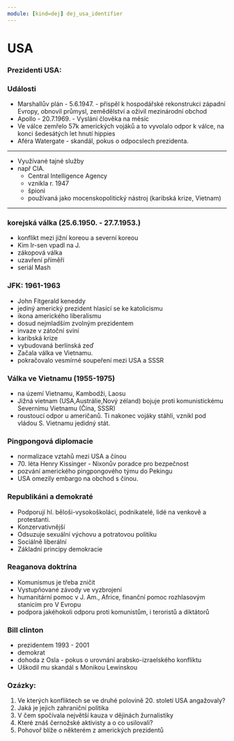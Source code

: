 ```yaml
---
module: [kind=dej] dej_usa_identifier
---
```


# USA


### Prezidenti USA:

### Události
- Marshallův plán - 5.6.1947. - přispěl k hospodářské rekonstrukci západní Evropy, obnovil průmysl, zemědělství a oživil mezinárodní obchod
- Apollo - 20.7.1969. - Vyslání člověka na měsíc
- Ve válce zemřelo 57k amerických vojáků a to vyvolalo odpor k válce, na konci šedesátých let hnutí hippies
- Aféra Watergate - skandál, pokus o odpocslech prezidenta.

---
- Využívané tajné služby
- např CIA.
    - Central Intelligence Agency
    - vznikla r. 1947
    - špioni
    - používaná jako mocenskopolitický nástroj (karibská krize, Vietnam)
---
### korejská válka (25.6.1950. - 27.7.1953.)
- konflikt mezi jižní koreou a severní koreou
- Kim Ir-sen vpadl na J.
- zákopová válka
- uzavření příměří
- seriál Mash

### JFK: 1961-1963
- John Fitgerald keneddy
- jediný americký prezident hlasící se ke katolicismu
- ikona amerického liberalismu
- dosud nejmladším zvolným prezidentem
- invaze v zátoční sviní
- karibská krize
- vybudovaná berlínská zeď
- Začala válka ve Vietnamu.
- pokračovalo vesmírné soupeření mezi USA a SSSR

### Válka ve Vietnamu (1955-1975)
- na území Vietnamu, Kambodži, Laosu
- Jižná vietnam (USA,Austrálie,Nový zéland) bojuje proti komunistickému Severnímu Vietnamu (Čína, SSSR)
- roustoucí odpor u američanů. Ti nakonec vojáky stáhli, vznikl pod vládou S. Vietnamu jedidný stát.

### Pingpongová diplomacie
- normalizace vztahů mezi USA a čínou
- 70\. léta Henry Kissinger - Nixonův poradce pro bezpečnost
- pozvání amerického pingpongového týmu do Pekingu
- USA omezily embargo na obchod s čínou.

### Republikáni a demokraté
- Podporují hl. běloši-vysokoškoláci, podnikatelé, lidé na venkově a protestanti.
- Konzervativnější
- Odsuzuje sexuální výchovu a potratovou politiku
- Sociálně liberální
- Základní principy demokracie

### Reaganova doktrína
- Komunismus je třeba zničit
- Vystupňované závody ve vyzbrojení
- humanitární pomoc v J. Am., Africe, finanční pomoc rozhlasovým stanicím pro V Evropu
- podpora jakéhokoli odporu proti komunistům, i teroristů a diktátorů

### Bill clinton
- prezidentem 1993 - 2001
- demokrat
- dohoda z Osla - pokus o urovnání arabsko-izraelského konfliktu
- Uškodil mu skandál s Monikou Lewinskou

### Ozázky:
1. Ve kterých konfliktech se ve druhé polovině 20. století USA angažovaly?
1. Jaká je jejich zahraniční politika
1. V čem spočívala největší kauza v dějinách žurnalistiky
1. Které znáš černožské aktivisty a o co usilovali?
1. Pohovoř blíže o některém z amerických prezidentů